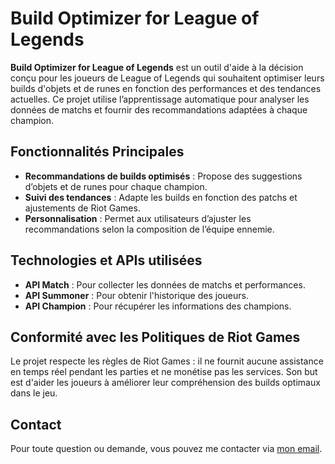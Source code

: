 # Build Optimizer for League of Legends

**Build Optimizer for League of Legends** est un outil d'aide à la décision conçu pour les joueurs de League of Legends qui souhaitent optimiser leurs builds d'objets et de runes en fonction des performances et des tendances actuelles. Ce projet utilise l’apprentissage automatique pour analyser les données de matchs et fournir des recommandations adaptées à chaque champion.

## Fonctionnalités Principales

- **Recommandations de builds optimisés** : Propose des suggestions d’objets et de runes pour chaque champion.
- **Suivi des tendances** : Adapte les builds en fonction des patchs et ajustements de Riot Games.
- **Personnalisation** : Permet aux utilisateurs d’ajuster les recommandations selon la composition de l’équipe ennemie.

## Technologies et APIs utilisées
- **API Match** : Pour collecter les données de matchs et performances.
- **API Summoner** : Pour obtenir l'historique des joueurs.
- **API Champion** : Pour récupérer les informations des champions.

## Conformité avec les Politiques de Riot Games

Le projet respecte les règles de Riot Games : il ne fournit aucune assistance en temps réel pendant les parties et ne monétise pas les services. Son but est d'aider les joueurs à améliorer leur compréhension des builds optimaux dans le jeu.

## Contact

Pour toute question ou demande, vous pouvez me contacter via [mon email](mailto:ton.email@example.com).
